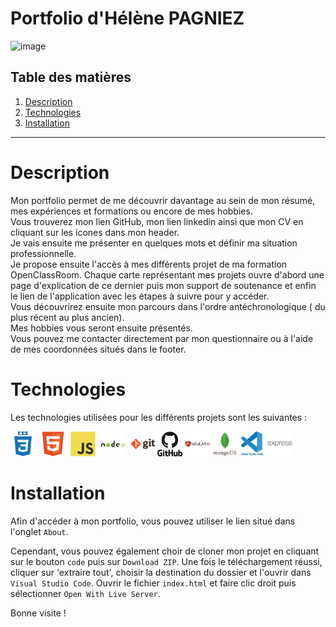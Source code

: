 # Portfolio d'Hélène PAGNIEZ
![image](https://user-images.githubusercontent.com/99498715/183410959-715fe8df-4437-4bf1-838d-97605f2a8edd.png)

## Table des matières
1. [Description](#description)
2. [Technologies](#technologies)
3. [Installation](#installation)
***
# Description

Mon portfolio permet de me découvrir davantage au sein de mon résumé, mes expériences et formations ou encore de mes hobbies. <br>
Vous trouverez mon lien GitHub, mon lien linkedin ainsi que mon CV en cliquant sur les icones dans mon header.<br>
Je vais ensuite me présenter en quelques mots et définir ma situation professionnelle.<br>
Je propose ensuite l'accès à mes différents projet de ma formation OpenClassRoom. Chaque carte représentant mes projets ouvre d'abord une page d'explication de ce dernier puis mon support de soutenance et enfin le lien de l'application avec les étapes à suivre pour y accéder.<br>
Vous découvrirez ensuite mon parcours dans l'ordre antéchronologique ( du plus récent au plus ancien).<br>
Mes hobbies vous seront ensuite présentés.<br>
Vous pouvez me contacter directement par mon questionnaire ou à l'aide de mes coordonnées situés dans le footer.<br>

# Technologies

Les technologies utilisées pour les différents projets sont les suivantes : <br>
<div>
  <img src="https://github.com/devicons/devicon/blob/master/icons/css3/css3-plain-wordmark.svg"  title="CSS3" alt="CSS" width="40" height="40"/>&nbsp;
  <img src="https://github.com/devicons/devicon/blob/master/icons/html5/html5-original.svg" title="HTML5" alt="HTML" width="40" height="40"/>&nbsp;
  <img src="https://github.com/devicons/devicon/blob/master/icons/javascript/javascript-original.svg" title="JavaScript" alt="JavaScript" width="40" height="40"/>&nbsp;
  <img src="https://github.com/devicons/devicon/blob/master/icons/nodejs/nodejs-original-wordmark.svg" title="NodeJS" alt="NodeJS" width="40" height="40"/>&nbsp;
  <img src="https://github.com/devicons/devicon/blob/master/icons/git/git-original-wordmark.svg" title="Git" **alt="Git" width="40" height="40"/>
  <img src="https://github.com/devicons/devicon/blob/master/icons/github/github-original-wordmark.svg" title="GitHub" **alt="GitHub" width="40" height="40"/>
  <img src="https://github.com/devicons/devicon/blob/master/icons/angularjs/angularjs-original-wordmark.svg" title="Angular" **alt="Angular" width="40" height="40"/>
  <img src="https://github.com/devicons/devicon/blob/master/icons/mongodb/mongodb-original-wordmark.svg" title="MongoDB" **alt="MongoDB" width="40" height="40"/>
  <img src="https://github.com/devicons/devicon/blob/master/icons/vscode/vscode-original-wordmark.svg" title="VScode" **alt="VScode" width="40" height="40"/>
  <img src="https://github.com/devicons/devicon/blob/master/icons/express/express-original-wordmark.svg" title="Express" **alt="Express" width="40" height="40"/>
</div>

# Installation

Afin d'accéder à mon portfolio, vous pouvez utiliser le lien situé dans l'onglet `About`.

Cependant, vous pouvez également choir de cloner mon projet en cliquant sur le bouton `code` puis sur `Download ZIP`.
Une fois le téléchargement réussi, cliquer sur 'extraire tout', choisir la destination du dossier et l'ouvrir dans `Visual Studio Code`.
Ouvrir le fichier `index.html` et faire clic droit puis sélectionner `Open With Live Server`.

Bonne visite !
